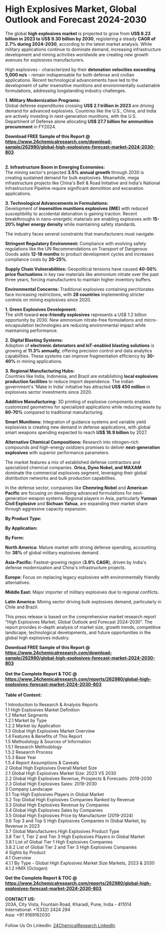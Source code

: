 <h1>High Explosives Market, Global Outlook and Forecast 2024-2030</h1><p>The global <strong>high explosives market</strong> is projected to grow from <strong>US$ 8.23 billion in 2023 to US$ 9.30 billion by 2030</strong>, registering a steady <strong>CAGR of 2.7% during 2024-2030</strong>, according to the latest market analysis. While military applications continue to dominate demand, increasing infrastructure development and mining activities worldwide are creating new growth avenues for explosives manufacturers.</p><p>High explosives - characterized by their <strong>detonation velocities exceeding 5,000 m/s</strong> - remain indispensable for both defense and civilian applications. Recent technological advancements have led to the development of safer insensitive munitions and environmentally sustainable formulations, addressing longstanding industry challenges.</p><p><strong>1. Military Modernization Programs:</strong><br>
Global defense expenditures crossing <strong>US$ 2.1 trillion in 2023</strong> are driving demand for advanced explosives. Countries like the U.S., China, and India are actively investing in next-generation munitions, with the U.S. Department of Defense alone allocating <strong>US$ 27.7 billion for ammunition procurement</strong> in FY2024.</p><div><b>Download FREE Sample of this Report @ 
            <a href="https://www.24chemicalresearch.com/download-sample/262980/global-high-explosives-forecast-market-2024-2030-803">
            https://www.24chemicalresearch.com/download-sample/262980/global-high-explosives-forecast-market-2024-2030-803</a></b></div><br><p><strong>2. Infrastructure Boom in Emerging Economies:</strong><br>
The mining sector's projected <strong>3.5% annual growth</strong> through 2030 is creating sustained demand for bulk explosives. Meanwhile, mega infrastructure projects like China's Belt &amp; Road Initiative and India's National Infrastructure Pipeline require significant demolition and excavation applications.</p><p><strong>3. Technological Advancements in Formulations:</strong><br>
Development of <strong>insensitive munitions explosives (IME)</strong> with reduced susceptibility to accidental detonation is gaining traction. Recent breakthroughs in nano-energetic materials are enabling explosives with <strong>15-20% higher energy density</strong> while maintaining safety standards.</p><p>The industry faces several constraints that manufacturers must navigate:</p><p><strong>Stringent Regulatory Environment:</strong> Compliance with evolving safety regulations like the UN Recommendations on Transport of Dangerous Goods adds <strong>12-18 months</strong> to product development cycles and increases compliance costs by <strong>20-25%</strong>.</p><p><strong>Supply Chain Vulnerabilities:</strong> Geopolitical tensions have caused <strong>40-50% price fluctuations</strong> in key raw materials like ammonium nitrate over the past three years, forcing manufacturers to maintain higher inventory buffers.</p><p><strong>Environmental Concerns:</strong> Traditional explosives containing perchlorates face increasing restrictions, with <strong>28 countries</strong> implementing stricter controls on mining explosives since 2020.</p><p><strong>1. Green Explosives Development:</strong><br>
The shift toward <strong>eco-friendly explosives</strong> represents a US$ 1.2 billion opportunity by 2030. New ammonium nitrate-free formulations and micro-encapsulation technologies are reducing environmental impact while maintaining performance.</p><p><strong>2. Digital Blasting Systems:</strong><br>
Adoption of <strong>electronic detonators and IoT-enabled blasting solutions</strong> is growing at <strong>11.3% annually</strong>, offering precision control and data analytics capabilities. These systems can improve fragmentation efficiency by <strong>30-40%</strong> in mining applications.</p><p><strong>3. Regional Manufacturing Hubs:</strong><br>
Countries like India, Indonesia, and Brazil are establishing <strong>local explosives production facilities</strong> to reduce import dependence. The Indian government's 'Make in India' initiative has attracted <strong>US$ 450 million</strong> in explosives sector investments since 2020.</p><p><strong>Additive Manufacturing:</strong> 3D printing of explosive components enables customized geometries for specialized applications while reducing waste by <strong>60-70%</strong> compared to traditional manufacturing.</p><p><strong>Smart Munitions:</strong> Integration of guidance systems and variable yield explosives is creating new demand in defense applications, with global smart weapons spending expected to reach <strong>US$ 18.9 billion</strong> by 2027.</p><p><strong>Alternative Chemical Compositions:</strong> Research into nitrogen-rich compounds and high-energy oxidizers promises to deliver <strong>next-generation explosives</strong> with superior performance parameters.</p><p>The market features a mix of established defense contractors and specialized chemical companies. <strong>Orica, Dyno Nobel, and MAXAM</strong> dominate the commercial explosives segment, leveraging their global distribution networks and bulk production capabilities.</p><p>In the defense sector, companies like <strong>Chemring Nobel</strong> and <strong>American Pacific</strong> are focusing on developing advanced formulations for next-generation weapon systems. Regional players in Asia, particularly <strong>Yunnan Civil Explosive</strong> and <strong>Sichuan Yahua</strong>, are expanding their market share through aggressive capacity expansion.</p><p><strong>By Product Type:</strong></p><p><strong>By Application:</strong></p><p><strong>By Form:</strong></p><p><strong>North America:</strong> Mature market with strong defense spending, accounting for <strong>38%</strong> of global military explosives demand.</p><p><strong>Asia-Pacific:</strong> Fastest-growing region (<strong>3.9% CAGR</strong>), driven by India's defense modernization and China's infrastructure projects.</p><p><strong>Europe:</strong> Focus on replacing legacy explosives with environmentally friendly alternatives.</p><p><strong>Middle East:</strong> Major importer of military explosives due to regional conflicts.</p><p><strong>Latin America:</strong> Mining sector driving bulk explosives demand, particularly in Chile and Brazil.</p><p>This press release is based on the comprehensive market research report "High Explosives Market, Global Outlook and Forecast 2024-2030". The report provides in-depth analysis of market size, growth trends, competitive landscape, technological developments, and future opportunities in the global high explosives industry.</p><div><b>Download FREE Sample of this Report @ 
            <a href="https://www.24chemicalresearch.com/download-sample/262980/global-high-explosives-forecast-market-2024-2030-803">
            https://www.24chemicalresearch.com/download-sample/262980/global-high-explosives-forecast-market-2024-2030-803</a></b></div><br><div><b>Get the Complete Report & TOC @ 
            <a href="https://www.24chemicalresearch.com/reports/262980/global-high-explosives-forecast-market-2024-2030-803">
            https://www.24chemicalresearch.com/reports/262980/global-high-explosives-forecast-market-2024-2030-803</a></b></div><br>
            <b>Table of Content:</b><p>1 Introduction to Research & Analysis Reports<br />
    1.1 High Explosives Market Definition<br />
    1.2 Market Segments<br />
        1.2.1 Market by Type<br />
        1.2.2 Market by Application<br />
    1.3 Global High Explosives Market Overview<br />
    1.4 Features & Benefits of This Report<br />
    1.5 Methodology & Sources of Information<br />
        1.5.1 Research Methodology<br />
        1.5.2 Research Process<br />
        1.5.3 Base Year<br />
        1.5.4 Report Assumptions & Caveats<br />
2 Global High Explosives Overall Market Size<br />
    2.1 Global High Explosives Market Size: 2023 VS 2030<br />
    2.2 Global High Explosives Revenue, Prospects & Forecasts: 2019-2030<br />
    2.3 Global High Explosives Sales: 2019-2030<br />
3 Company Landscape<br />
    3.1 Top High Explosives Players in Global Market<br />
    3.2 Top Global High Explosives Companies Ranked by Revenue<br />
    3.3 Global High Explosives Revenue by Companies<br />
    3.4 Global High Explosives Sales by Companies<br />
    3.5 Global High Explosives Price by Manufacturer (2019-2024)<br />
    3.6 Top 3 and Top 5 High Explosives Companies in Global Market, by Revenue in 2023<br />
    3.7 Global Manufacturers High Explosives Product Type<br />
    3.8 Tier 1, Tier 2 and Tier 3 High Explosives Players in Global Market<br />
        3.8.1 List of Global Tier 1 High Explosives Companies<br />
        3.8.2 List of Global Tier 2 and Tier 3 High Explosives Companies<br />
4 Sights by Product<br />
    4.1 Overview<br />
        4.1.1 By Type - Global High Explosives Market Size Markets, 2023 & 2030<br />
        4.1.2 HMX (Octogen)</p><div><b>Get the Complete Report & TOC @ 
            <a href="https://www.24chemicalresearch.com/reports/262980/global-high-explosives-forecast-market-2024-2030-803">
            https://www.24chemicalresearch.com/reports/262980/global-high-explosives-forecast-market-2024-2030-803</a></b></div><br><b>CONTACT US:</b><br>
            203A, City Vista, Fountain Road, Kharadi, Pune, India - 411014<br>
            International: +1(332) 2424 294<br>
            Asia: +91 9169162030 <br><br>
            Follow Us On LinkedIn: <a href="https://www.linkedin.com/company/24chemicalresearch/">24ChemicalResearch LinkedIn</a>